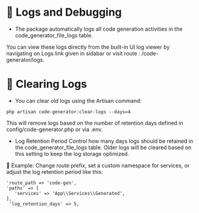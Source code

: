 # 📜 Logs and Debugging
- The package automatically logs all code generation activities in the code_generator_file_logs table. 

You can view these logs directly from the built-in UI log viewer by navigating on Logs link
given in sidabar or visit route : /code-generator/logs.

# 🧹 Clearing Logs
- You can clear old logs using the Artisan command:
```
php artisan code-generator:clear-logs --days=4
```

This will remove logs based on the number of retention days defined in config/code-generator.php or via .env.

- Log Retention Period
 Control how many days logs should be retained in the code_generator_file_logs table. Older logs will be cleared based on this setting to keep the log storage optimized.


🔧 Example:
 Change route prefix, set a custom namespace for services, or adjust the log retention period like this:
 ```
'route_path => 'code-gen',
'paths' => [
    'services' => 'App\\Services\\Generated',
],
  'log_retention_days' => 5,
```